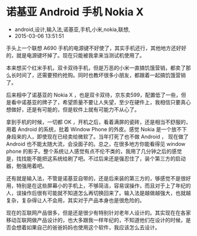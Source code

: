 # 诺基亚 Android 手机 Nokia X
- android,设计,输入法,诺基亚,手机,小米,nokia,联想,
- 2015-03-06 13:51:51


手头上一个联想 A690 手机的电源键不好使了，其实手机还行，其他地方还好好的，就是电源键坏掉了。现在只能被我拿来当测试机使用了。


本来想买个红米手机，双卡双待手机，但是万恶的小米一直搞饥饿营销，都卖了那么长时间了，还需要预约抢购。同时也教坏很多小朋友，都跟着一起搞饥饿营销了。

后来相中了诺基亚的 Nokia X ，也是双卡双待，京东卖599，配置低了一些，但是看中诺基亚的牌子了，希望质量不要让人失望，至少在硬件上，我相信只要真心想做好，还是有可能的，但是软件上就有可能力不从心了。

拿到手机的时候，一切都 OK ，开机之后，看着满屏的瓷砖，还是相当不舒服的，用着 Android 的系统，批着 Window Phone 的外皮。感觉 Nokia 是一个放不下身段来的人，即使现在已经卖给微软了。当年打死了也不做 Android ， 现在做了 Android 也不能太随大流，会没面子的。总之，在很多地方你能看得见 window phone 的影子。整个系统让人感觉有点不伦不类的，我用了几分钟之后的感觉是，找找能不能把这系统给刷了吧。不过后来还是强忍住了，装个第三方的启动器，勉强用着吧。

还有就是输入法，不管是诺基亚自带的，还是后来装的第三方的，够感觉不是很好用，特别是在这些屏幕小的手机上，不够简洁，容易误操作，而且对于上了年纪的人，误操作后很有可能就不知道怎么再切换回来了。输入法是越做越强大，也就越复杂，复杂得让人不会用，其实对于产品本身也是很危险的。

现在的互联网产品很多，但是还是很少有特别针对老年人设计的。其实现在在各家移动互联网做产品设计的，也大多跟我一样年纪的，不知道他们在设计的时候，是否会想着如果自己的爸爸妈妈也使用这个软件，我应该怎么去设计。
